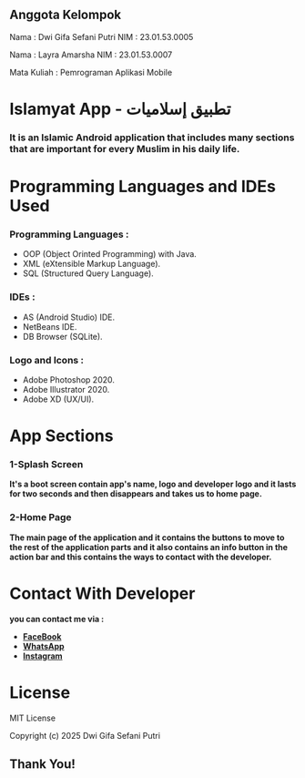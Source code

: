 ## Anggota Kelompok
Nama : Dwi Gifa Sefani Putri 
NIM  : 23.01.53.0005

Nama : Layra Amarsha
NIM  : 23.01.53.0007

Mata Kuliah : Pemrograman Aplikasi Mobile

# Islamyat App - تطبيق إسلاميات
### It is an Islamic Android application that includes many sections that are important for every Muslim in his daily life.
# Programming Languages and IDEs Used
### Programming Languages :
- OOP (Object Orinted Programming) with Java.
- XML (eXtensible Markup Language).
- SQL (Structured Query Language).
### IDEs :
- AS (Android Studio) IDE.
- NetBeans IDE.
- DB Browser (SQLite).
### Logo and Icons :
- Adobe Photoshop 2020.
- Adobe Illustrator 2020.
- Adobe XD (UX/UI).
# App Sections
 ### 1-Splash Screen
**It's a boot screen contain app's name, logo and developer logo and it lasts for two seconds and then disappears and takes us to home page.**
### 2-Home Page
**The main page of the application and it contains the buttons to move to the rest of the application parts and it also contains an info button in the action bar and this contains the ways to contact with the developer.**

# Contact With Developer
**you can contact me via :**

- **[FaceBook](https://www.facebook.com/puputgifa/)**
- **[WhatsApp](https://wa.me/081802482154)**
- **[Instagram](https://www.instagram.com/puputgifa)**

# License
MIT License

Copyright (c) 2025 Dwi Gifa Sefani Putri



## Thank You! 

